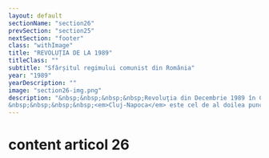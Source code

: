 ```yaml
---
layout: default
sectionName: "section26"
prevSection: "section25"
nextSection: "footer"
class: "withImage"
title: "REVOLUȚIA DE LA 1989"
titleClass: ""
subtitle: "Sfârșitul regimului comunist din România"
year: "1989"
yearDescription: ""
image: "section26-img.png"
description: "&nbsp;&nbsp;&nbsp;&nbsp;Revoluţia din Decembrie 1989 în Cluj-Napoca a început după revoluţia de la Timişoara, cu aproape patru ore înaintea revoluţiei din capitală. 					</br>
&nbsp;&nbsp;&nbsp;&nbsp;<em>Cluj-Napoca</em> este cel de al doilea punct important al Revoluţiei Române din 17-22 Decembrie 1989, în ordinea reprimării mulţimilor, a tragerii, rănirii, împuşcării mortale, a apariţiei şi înregistrărilor primelor victime."
---
```


# content articol 26
